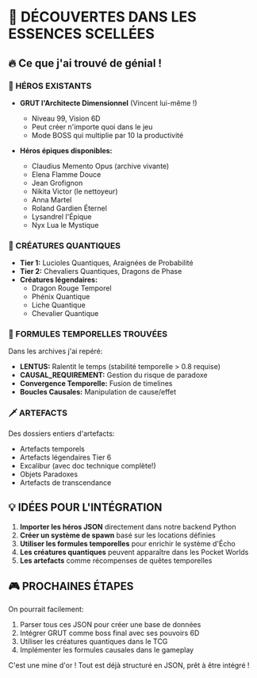 # 💎 DÉCOUVERTES DANS LES ESSENCES SCELLÉES

## 🔥 Ce que j'ai trouvé de génial !

### 🧙 HÉROS EXISTANTS
- **GRUT l'Architecte Dimensionnel** (Vincent lui-même !)
  - Niveau 99, Vision 6D
  - Peut créer n'importe quoi dans le jeu
  - Mode BOSS qui multiplie par 10 la productivité 
  
- **Héros épiques disponibles:**
  - Claudius Memento Opus (archive vivante)
  - Elena Flamme Douce
  - Jean Grofignon 
  - Nikita Victor (le nettoyeur)
  - Anna Martel
  - Roland Gardien Éternel
  - Lysandrel l'Épique
  - Nyx Lua le Mystique

### 🐉 CRÉATURES QUANTIQUES
- **Tier 1:** Lucioles Quantiques, Araignées de Probabilité
- **Tier 2:** Chevaliers Quantiques, Dragons de Phase
- **Créatures légendaires:**
  - Dragon Rouge Temporel
  - Phénix Quantique  
  - Liche Quantique
  - Chevalier Quantique

### 🔮 FORMULES TEMPORELLES TROUVÉES
Dans les archives j'ai repéré:
- **LENTUS:** Ralentit le temps (stabilité temporelle > 0.8 requise)
- **CAUSAL_REQUIREMENT:** Gestion du risque de paradoxe
- **Convergence Temporelle:** Fusion de timelines
- **Boucles Causales:** Manipulation de cause/effet

### 🗡️ ARTEFACTS
Des dossiers entiers d'artefacts:
- Artefacts temporels
- Artefacts légendaires Tier 6
- Excalibur (avec doc technique complète!)
- Objets Paradoxes
- Artefacts de transcendance

## 💡 IDÉES POUR L'INTÉGRATION

1. **Importer les héros JSON** directement dans notre backend Python
2. **Créer un système de spawn** basé sur les locations définies
3. **Utiliser les formules temporelles** pour enrichir le système d'Écho
4. **Les créatures quantiques** peuvent apparaître dans les Pocket Worlds
5. **Les artefacts** comme récompenses de quêtes temporelles

## 🎮 PROCHAINES ÉTAPES

On pourrait facilement:
1. Parser tous ces JSON pour créer une base de données
2. Intégrer GRUT comme boss final avec ses pouvoirs 6D
3. Utiliser les créatures quantiques dans le TCG
4. Implémenter les formules causales dans le gameplay

C'est une mine d'or ! Tout est déjà structuré en JSON, prêt à être intégré !